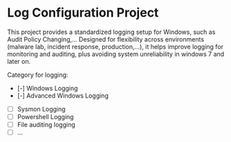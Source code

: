 # Log Configuration Project

This project provides a standardized logging setup for Windows, such as Audit Policy Changing,... Designed for flexibility across environments (malware lab, incident response, production,...), it helps improve logging for monitoring and auditing, plus avoiding system unreliability in windows 7 and later on.

Category for logging:
- [-] Windows Logging
- [-] Advanced Windows Logging
- [ ] Sysmon Logging
- [ ] Powershell Logging
- [ ] File auditing logging
- [ ] ...
